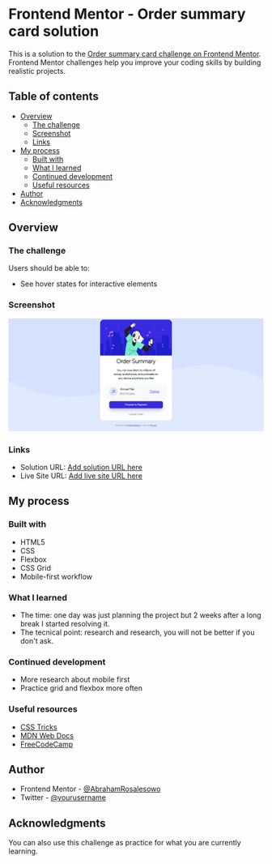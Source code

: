 # Frontend Mentor - Order summary card solution

This is a solution to the [Order summary card challenge on Frontend Mentor](https://www.frontendmentor.io/challenges/order-summary-component-QlPmajDUj). Frontend Mentor challenges help you improve your coding skills by building realistic projects. 

## Table of contents

- [Overview](#overview)
  - [The challenge](#the-challenge)
  - [Screenshot](#screenshot)
  - [Links](#links)
- [My process](#my-process)
  - [Built with](#built-with)
  - [What I learned](#what-i-learned)
  - [Continued development](#continued-development)
  - [Useful resources](#useful-resources)
- [Author](#author)
- [Acknowledgments](#acknowledgments)

## Overview

### The challenge

Users should be able to:

- See hover states for interactive elements

### Screenshot

![](./images/screenshot.png)

### Links

- Solution URL: [Add solution URL here](https://your-solution-url.com)
- Live Site URL: [Add live site URL here](https://your-live-site-url.com)

## My process

### Built with

- HTML5
- CSS 
- Flexbox
- CSS Grid
- Mobile-first workflow

### What I learned

- The time: one day was just planning the project but 2 weeks after a long break I started resolving it. 
- The tecnical point: research and research, you will not be better if you don't ask.

### Continued development

- More research about mobile first
- Practice grid and flexbox more often

### Useful resources

- [CSS Tricks](css-tricks.com)
- [MDN Web Docs](developer.mozilla.org)
- [FreeCodeCamp](freecodecamp.org)

## Author

- Frontend Mentor - [@AbrahamRosalesowo](https://www.frontendmentor.io/profile/AbrahamRosalesowo)
- Twitter - [@yourusername](https://www.twitter.com/_AbrahamRosales)

## Acknowledgments

You can also use this challenge as practice for what you are currently learning.
